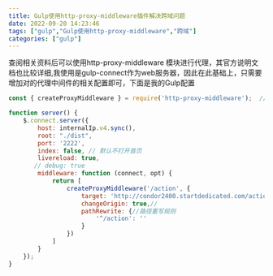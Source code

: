 ```yaml
---
title: Gulp使用http-proxy-middleware插件解决跨域问题
date: 2022-09-20 14:23:46
tags: ["gulp","Gulp使用http-proxy-middleware","跨域"]
categories: ["gulp"]
---
```


查阅相关资料后可以使用http-proxy-middleware 模块进行代理，其官方说明文档也比较详细,我使用是gulp-connect作为web服务器，因此在此基础上，只需要增加对的代理中间件的相关配置即可，下面是我的Gulp配置
```js
const { createProxyMiddleware } = require('http-proxy-middleware');  // 1.0.0版本的引用方式,不然会报错

function server() {
    $.connect.server({
        host: internalIp.v4.sync(),
        root: "./dist",
        port: '2222',
        index: false, // 默认不打开首页
        livereload: true,
       // debug: true 
        middleware: function (connect, opt) {
            return [
                createProxyMiddleware('/action', {
                    target: 'http://condor2400.startdedicated.com/action',//代理的目标地址
                    changeOrigin: true,//
                    pathRewrite: {//路径重写规则 
                        '^/action': ''
                    }
                })
            ]
        }
    });
}
```
